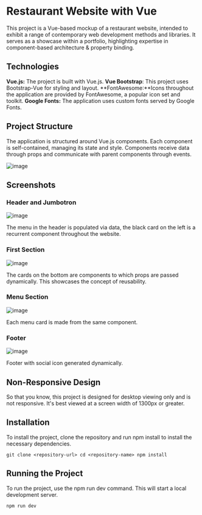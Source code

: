 # Restaurant Website with Vue

This project is a Vue-based mockup of a restaurant website, intended to exhibit a range of contemporary web development methods and libraries. It serves as a showcase within a portfolio, highlighting expertise in component-based architecture & property binding.

## Technologies

**Vue.js:** The project is built with Vue.js.
**Vue Bootstrap**: This project uses Bootstrap-Vue for styling and layout.
**FontAwesome:**Icons throughout the application are provided by FontAwesome, a popular icon set and toolkit.
**Google Fonts:** The application uses custom fonts served by Google Fonts.

## Project Structure

The application is structured around Vue.js components. Each component is self-contained, managing its state and style. Components receive data through props and communicate with parent components through events.

![image](https://github.com/rebs-code/proj-html-vuejs/assets/80966551/59b3c7de-7066-4489-93d3-3091092f70b5)

## Screenshots

### Header and Jumbotron
![image](https://github.com/rebs-code/proj-html-vuejs/assets/80966551/98a1bcc0-ea4c-4a1f-929c-7d2c84dcf100)

The menu in the header is populated via data, the black card on the left is a recurrent component throughout the website.

### First Section

![image](https://github.com/rebs-code/proj-html-vuejs/assets/80966551/7fcc59de-2209-4193-b7ad-fc2d561f2077)

The cards on the bottom are components to which props are passed dynamically. This showcases the concept of reusability.

### Menu Section

![image](https://github.com/rebs-code/proj-html-vuejs/assets/80966551/6043b8d4-fc78-4547-8e20-950ef6fc99c2)

Each menu card is made from the same component.

### Footer

![image](https://github.com/rebs-code/proj-html-vuejs/assets/80966551/7903d64e-2a6f-4402-ace3-3c3b18d5705d)

Footer with social icon generated dynamically.

## Non-Responsive Design

So that you know, this project is designed for desktop viewing only and is not responsive. It's best viewed at a screen width of 1300px or greater.

## Installation

To install the project, clone the repository and run npm install to install the necessary dependencies.

`git clone <repository-url>
cd <repository-name>
npm install`

## Running the Project
To run the project, use the npm run dev command. This will start a local development server.

`npm run dev`
